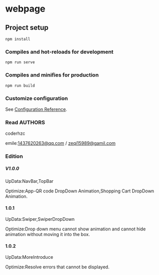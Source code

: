 # webpage

## Project setup
```
npm install
```

### Compiles and hot-reloads for development
```
npm run serve
```

### Compiles and minifies for production
```
npm run build
```

### Customize configuration
See [Configuration Reference](https://cli.vuejs.org/config/).

### Read AUTHORS

coderhzc

emile:1437620263@qq.com / zeqi15989@gamil.com

### Edition

##### V1.0.0 

UpData:NavBar,TopBar

Optimize:App-QR code DropDown Animation,Shopping Cart DropDown Animation.

#### 1.0.1

UpData:Swiper,SwiperDropDown

Optimize:Drop down menu cannot show animation and cannot hide animation without 
 moving it into the box.

#### 1.0.2

UpData:MoreIntroduce

Optimize:Resolve errors that cannot be displayed.





